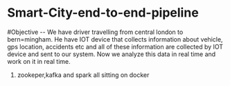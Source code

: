 # Smart-City-end-to-end-pipeline

#Objective -- We have driver travelling from central london to bern=mingham. He have IOT device that collects information about vehicle, gps location, accidents etc and all of these information are collected by IOT device and sent to our system. Now we analyze this data in real time and work on it in real time.

1) zookeper,kafka and spark all sitting on docker
